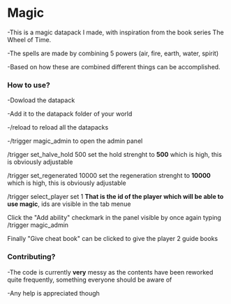 # Magic
-This is a magic datapack I made, with inspiration from the book series The Wheel of Time.  

-The spells are made by combining 5 powers (air, fire, earth, water, spirit)  

-Based on how these are combined different things can be accomplished.  


### How to use?
-Dowload the datapack  

-Add it to the datapack folder of your world  

-/reload to reload all the datapacks  

-/trigger magic_admin to open the admin panel  


/trigger set_halve_hold 500 set the hold strenght to **500** which is high, this is obviously adjustable  

/trigger set_regenerated 10000 set the regeneration strenght to **10000** which is high, this is obviously adjustable  


/trigger select_player set 1 **That is the id of the player which will be able to use magic**, ids are visible in the tab menue  


Click the "Add ability" checkmark in the panel visible by once again typing /trigger magic_admin  


Finally "Give cheat book" can be clicked to give the player 2 guide books  



### Contributing?
-The code is currently **very** messy as the contents have been reworked quite frequently, something everyone should be aware of  

-Any help is appreciated though  

